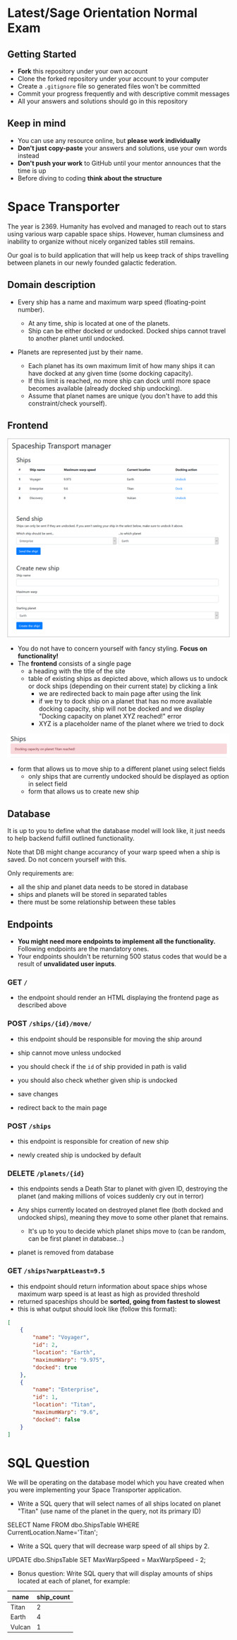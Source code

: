 # Latest/Sage Orientation Normal Exam

## Getting Started

- **Fork** this repository under your own account
- Clone the forked repository under your account to your computer
- Create a `.gitignore` file so generated files won't be committed
- Commit your progress frequently and with descriptive commit messages
- All your answers and solutions should go in this repository

## Keep in mind

- You can use any resource online, but **please work individually**
- **Don't just copy-paste** your answers and solutions, use your own words
  instead
- **Don't push your work** to GitHub until your mentor announces that the time
  is up
- Before diving to coding **think about the structure**

# Space Transporter

The year is 2369. Humanity has evolved and managed to reach out to stars using
various warp capable space ships. However, human clumsiness and inability to organize without nicely organized tables still remains.

Our goal is to build application that will help us keep track of ships travelling
between planets in our newly founded galactic federation.

## Domain description

- Every ship has a name and maximum warp speed (floating-point number).
    - At any time, ship is located at one of the planets.
    - Ship can be either docked or undocked. Docked ships cannot travel
      to another planet until undocked.

- Planets are represented just by their name.
    - Each planet has its own maximum limit of how many ships it can have
      docked at any given time (some docking capacity).
    - If this limit is reached, no more ship can dock until more space
      becomes available (already docked ship undocking).
    - Assume that planet names are unique (you don't have to add
      this constraint/check yourself).

## Frontend

![main](assets/frontpage.png)

- You do not have to concern yourself with fancy styling. **Focus on
  functionality!**
- The **frontend** consists of a single page
  - a heading with the title of the site
  - table of existing ships as depicted above, which allows us
    to undock or dock ships (depending on their current state)
    by clicking a link
     - we are redirected back to main page after using the link
     - if we try to dock ship on a planet that has no more available
          docking capacity, ship will not be docked and we display
          "Docking capacity on planet XYZ reached!" error
     - XYZ is a placeholder name of the planet where we tried to dock

![main](assets/maximum_capacity.png)

- form that allows us to move ship to a different planet using
    select fields
    - only ships that are currently undocked should be displayed
      as option in select field
  - form that allows us to create new ship

## Database

It is up to you to define what the database model will look
like, it just needs to help backend fulfill outlined functionality.

Note that DB might change accurancy of your warp speed when a ship
is saved. Do not concern yourself with this.

Only requirements are:

* all the ship and planet data needs to be stored in database
* ships and planets will be stored in separated tables
* there must be some relationship between these tables

## Endpoints

* **You might need more endpoints to implement all the functionality.** Following
endpoints are the mandatory ones.
* Your endpoints shouldn't be returning 500 status codes that would be a
result of **unvalidated user inputs**.

### GET `/`

- the endpoint should render an HTML displaying the frontend page
  as described above

### POST `/ships/{id}/move/`

- this endpoint should be responsible for moving the ship around

- ship cannot move unless undocked

- you should check if the `id` of ship provided in path is valid
- you should also check whether given ship is undocked

- save changes

- redirect back to the main page

### POST `/ships`

- this endpoint is responsible for creation of new ship

- newly created ship is undocked by default

### DELETE `/planets/{id}`

- this endpoints sends a Death Star to planet with given ID,
destroying the planet (and making millions of voices suddenly
cry out in terror)

- Any ships currently located on destroyed planet flee (both docked
and undocked ships), meaning they move to some other planet that remains.
  - It's up to you to decide which planet ships move to (can be random,
    can be first planet in database...)

- planet is removed from database

### GET `/ships?warpAtLeast=9.5`

- this endpoint should return information about space ships whose
  maximum warp speed is at least as high as provided threshold
- returned spaceships should be **sorted, going from fastest to
  slowest**
- this is what output should look like (follow this format):

```json
[
    {
        "name": "Voyager",
        "id": 2,
        "location": "Earth",
        "maximumWarp": "9.975",
        "docked": true
    },
    {
        "name": "Enterprise",
        "id": 1,
        "location": "Titan",
        "maximumWarp": "9.6",
        "docked": false
    }
]
```

# SQL Question

We will be operating on the database model which you have created when
you were implementing your Space Transporter application.

* Write a SQL query that will select names of all ships located on planet "Titan" (use name
of the planet in the query, not its primary ID)

SELECT Name FROM dbo.ShipsTable
WHERE CurrentLocation.Name='Titan';

* Write a SQL query that will decrease warp speed of all ships by 2.

UPDATE dbo.ShipsTable
SET MaxWarpSpeed = MaxWarpSpeed - 2;


* Bonus question: Write SQL query that will display amounts of ships located at each of planet, for example:

| name   | ship_count |
|--------|------------|
| Titan  | 2          |
| Earth  | 4          |
| Vulcan | 1          |

